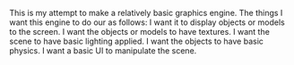 This is my attempt to make a relatively basic graphics engine. The things I want this engine to do our as follows:
I want it to display objects or models to the screen. 
I want the objects or models to have textures.
I want the scene to have basic lighting applied.
I want the objects to have basic physics.
I want a basic UI to manipulate the scene.
